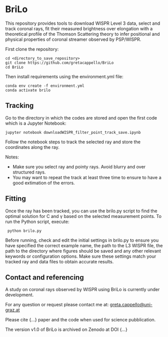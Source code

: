 # BriLo
This repository provides tools to download WISPR Level 3 data, select and track coronal rays, fit their measured brightness over elongation with a theoretical profile of the Thomson Scattering theory to infer positional and physical properties of coronal streamer observed by PSP/WISPR.

First clone the repository:

    cd <directory_to_save_repository>
    git clone https://github.com/gretacappello/BriLo
    cd BriLo
   
Then install requirements using the environment.yml file:

    conda env create -f environment.yml
    conda activate brilo


Tracking
-----
Go to the directory in which the codes are stored and open the first code which is a Jupyter Notebook:

    jupyter notebook downloadWISPR_filter_point_track_save.ipynb

Follow the notebook steps to track the selected ray and store the coordinates along the ray.

Notes:
- Make sure you select ray and pointy rays. Avoid blurry and over structured rays.
- You may want to repeat the track at least three time to ensure to have a good extimation of the errors.

Fitting
-----
Once the ray has been tracked, you can use the brilo.py script to find the optimal solution for C and γ based on the selected measurement points. To run the Python script, execute:

     python brilo.py

Before running, check and edit the initial settings in brilo.py to ensure you have specified the correct example name, the path to the L3 WISPR file, the path to the directory where figures should be saved and any other relevant keywords or configuration options. Make sure these settings match your tracked ray and data files to obtain accurate results.


Contact and referencing
-----
A study on coronal rays observed by WISPR using BriLo is currently under development.

For any question or request please contact me at: greta.cappello@uni-graz.at 

Please cite {...} paper and the code when used for science pubblication.

The version v1.0 of BriLo is archived on Zenodo at DOI {...}


